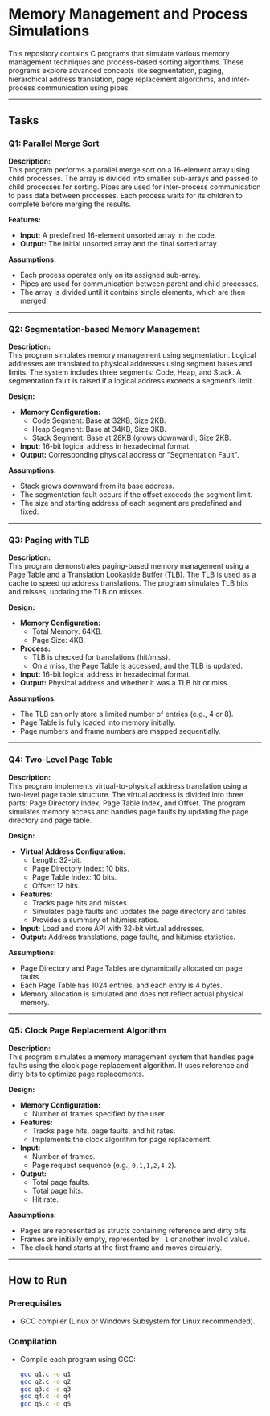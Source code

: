 # Memory Management and Process Simulations

This repository contains C programs that simulate various memory management techniques and process-based sorting algorithms. These programs explore advanced concepts like segmentation, paging, hierarchical address translation, page replacement algorithms, and inter-process communication using pipes.

---

## Tasks

### Q1: Parallel Merge Sort

**Description:**  
This program performs a parallel merge sort on a 16-element array using child processes. The array is divided into smaller sub-arrays and passed to child processes for sorting. Pipes are used for inter-process communication to pass data between processes. Each process waits for its children to complete before merging the results.

**Features:**
- **Input:** A predefined 16-element unsorted array in the code.
- **Output:** The initial unsorted array and the final sorted array.

**Assumptions:**
- Each process operates only on its assigned sub-array.
- Pipes are used for communication between parent and child processes.
- The array is divided until it contains single elements, which are then merged.

---

### Q2: Segmentation-based Memory Management

**Description:**  
This program simulates memory management using segmentation. Logical addresses are translated to physical addresses using segment bases and limits. The system includes three segments: Code, Heap, and Stack. A segmentation fault is raised if a logical address exceeds a segment’s limit.

**Design:**
- **Memory Configuration:**
  - Code Segment: Base at 32KB, Size 2KB.
  - Heap Segment: Base at 34KB, Size 3KB.
  - Stack Segment: Base at 28KB (grows downward), Size 2KB.
- **Input:** 16-bit logical address in hexadecimal format.
- **Output:** Corresponding physical address or "Segmentation Fault".

**Assumptions:**
- Stack grows downward from its base address.
- The segmentation fault occurs if the offset exceeds the segment limit.
- The size and starting address of each segment are predefined and fixed.

---

### Q3: Paging with TLB

**Description:**  
This program demonstrates paging-based memory management using a Page Table and a Translation Lookaside Buffer (TLB). The TLB is used as a cache to speed up address translations. The program simulates TLB hits and misses, updating the TLB on misses.

**Design:**
- **Memory Configuration:**
  - Total Memory: 64KB.
  - Page Size: 4KB.
- **Process:**
  - TLB is checked for translations (hit/miss).
  - On a miss, the Page Table is accessed, and the TLB is updated.
- **Input:** 16-bit logical address in hexadecimal format.
- **Output:** Physical address and whether it was a TLB hit or miss.

**Assumptions:**
- The TLB can only store a limited number of entries (e.g., 4 or 8).
- Page Table is fully loaded into memory initially.
- Page numbers and frame numbers are mapped sequentially.

---

### Q4: Two-Level Page Table

**Description:**  
This program implements virtual-to-physical address translation using a two-level page table structure. The virtual address is divided into three parts: Page Directory Index, Page Table Index, and Offset. The program simulates memory access and handles page faults by updating the page directory and page table.

**Design:**
- **Virtual Address Configuration:**
  - Length: 32-bit.
  - Page Directory Index: 10 bits.
  - Page Table Index: 10 bits.
  - Offset: 12 bits.
- **Features:**
  - Tracks page hits and misses.
  - Simulates page faults and updates the page directory and tables.
  - Provides a summary of hit/miss ratios.
- **Input:** Load and store API with 32-bit virtual addresses.
- **Output:** Address translations, page faults, and hit/miss statistics.

**Assumptions:**
- Page Directory and Page Tables are dynamically allocated on page faults.
- Each Page Table has 1024 entries, and each entry is 4 bytes.
- Memory allocation is simulated and does not reflect actual physical memory.

---

### Q5: Clock Page Replacement Algorithm

**Description:**  
This program simulates a memory management system that handles page faults using the clock page replacement algorithm. It uses reference and dirty bits to optimize page replacements.

**Design:**
- **Memory Configuration:**
  - Number of frames specified by the user.
- **Features:**
  - Tracks page hits, page faults, and hit rates.
  - Implements the clock algorithm for page replacement.
- **Input:** 
  - Number of frames.
  - Page request sequence (e.g., `0,1,1,2,4,2`).
- **Output:**
  - Total page faults.
  - Total page hits.
  - Hit rate.

**Assumptions:**
- Pages are represented as structs containing reference and dirty bits.
- Frames are initially empty, represented by `-1` or another invalid value.
- The clock hand starts at the first frame and moves circularly.

---

## How to Run

### Prerequisites
- GCC compiler (Linux or Windows Subsystem for Linux recommended).

### Compilation
- Compile each program using GCC:
  ```bash
  gcc q1.c -o q1
  gcc q2.c -o q2
  gcc q3.c -o q3
  gcc q4.c -o q4
  gcc q5.c -o q5
